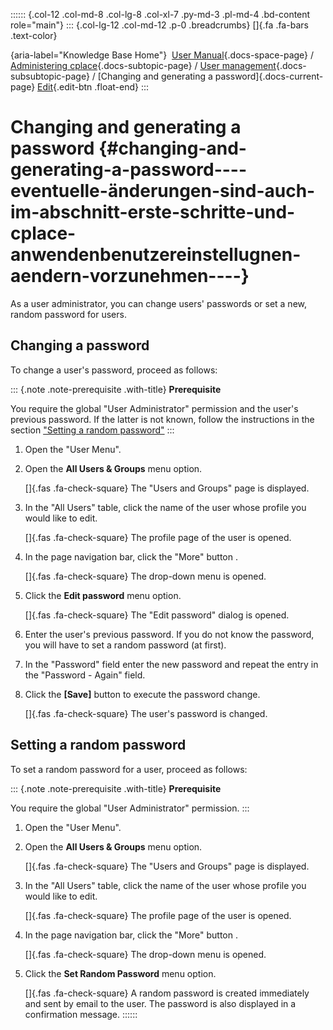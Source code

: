 :::::: {.col-12 .col-md-8 .col-lg-8 .col-xl-7 .py-md-3 .pl-md-4 .bd-content role="main"}
::: {.col-lg-12 .col-md-12 .p-0 .breadcrumbs}
[]{.fa .fa-bars .text-color}

[](https://docs.cplace.io/){aria-label="Knowledge Base Home"}  [User
Manual](/user-manual-en/){.docs-space-page} / [Administering
cplace](/user-manual-en/cplace-administrieren/){.docs-subtopic-page} /
[User
management](/user-manual-en/cplace-administrieren/benutzerverwaltung/){.docs-subsubtopic-page}
/ [Changing and generating a password]{.docs-current-page} [
Edit](https://github.com/collaborationfactory/cplace-doc-user-enu/blob/release/25.2/cplace-administrieren/benutzerverwaltung/passwort-aendern-und-generieren.md){.edit-btn
.float-end}
:::

# Changing and generating a password {#changing-and-generating-a-password----eventuelle-änderungen-sind-auch-im-abschnitt-erste-schritte-und-cplace-anwendenbenutzereinstellugnen-aendern-vorzunehmen----}

As a user administrator, you can change users' passwords or set a new,
random password for users.

## Changing a password

To change a user's password, proceed as follows:

::: {.note .note-prerequisite .with-title}
**Prerequisite**

You require the global "User Administrator" permission and the user's
previous password. If the latter is not known, follow the instructions
in the section ["Setting a random password"](#setting-a-random-password)
:::

1.  Open the "User Menu".

2.  Open the **All Users & Groups** menu option.

    []{.fas .fa-check-square} The "Users and Groups" page is displayed.

3.  In the "All Users" table, click the name of the user whose profile
    you would like to edit.

    []{.fas .fa-check-square} The profile page of the user is opened.

4.  In the page navigation bar, click the "More" button .

    []{.fas .fa-check-square} The drop-down menu is opened.

5.  Click the **Edit password** menu option.

    []{.fas .fa-check-square} The "Edit password" dialog is opened.

6.  Enter the user's previous password. If you do not know the password,
    you will have to set a random password (at first).

7.  In the "Password" field enter the new password and repeat the entry
    in the "Password - Again" field.

8.  Click the **\[Save\]** button to execute the password change.

    []{.fas .fa-check-square} The user's password is changed.

## Setting a random password

To set a random password for a user, proceed as follows:

::: {.note .note-prerequisite .with-title}
**Prerequisite**

You require the global "User Administrator" permission.
:::

1.  Open the "User Menu".

2.  Open the **All Users & Groups** menu option.

    []{.fas .fa-check-square} The "Users and Groups" page is displayed.

3.  In the "All Users" table, click the name of the user whose profile
    you would like to edit.

    []{.fas .fa-check-square} The profile page of the user is opened.

4.  In the page navigation bar, click the "More" button .

    []{.fas .fa-check-square} The drop-down menu is opened.

5.  Click the **Set Random Password** menu option.

    []{.fas .fa-check-square} A random password is created immediately
    and sent by email to the user. The password is also displayed in a
    confirmation message.
::::::
